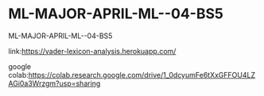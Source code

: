 # ML-MAJOR-APRIL-ML--04-BS5


ML-MAJOR-APRIL-ML--04-BS5


link:https://vader-lexicon-analysis.herokuapp.com/

google colab:https://colab.research.google.com/drive/1_0dcyumFe6tXxGFFOU4LZAGi0a3Wrzgm?usp=sharing

